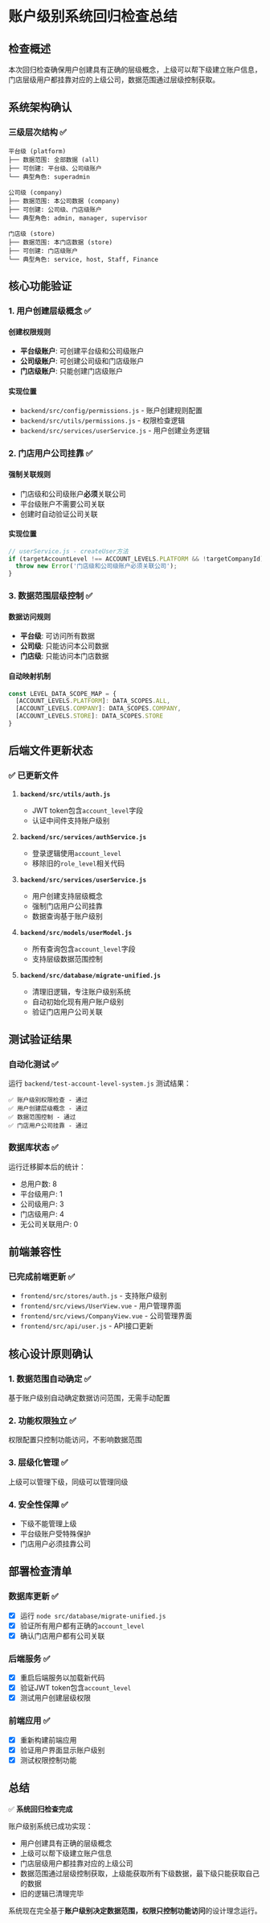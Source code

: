 # 账户级别系统回归检查总结

## 检查概述

本次回归检查确保用户创建具有正确的层级概念，上级可以帮下级建立账户信息，门店层级用户都挂靠对应的上级公司，数据范围通过层级控制获取。

## 系统架构确认

### 三级层次结构 ✅
```
平台级 (platform)
├── 数据范围: 全部数据 (all)
├── 可创建: 平台级、公司级账户
└── 典型角色: superadmin

公司级 (company)  
├── 数据范围: 本公司数据 (company)
├── 可创建: 公司级、门店级账户
└── 典型角色: admin, manager, supervisor

门店级 (store)
├── 数据范围: 本门店数据 (store)
├── 可创建: 门店级账户
└── 典型角色: service, host, Staff, Finance
```

## 核心功能验证

### 1. 用户创建层级概念 ✅

#### 创建权限规则
- **平台级账户**: 可创建平台级和公司级账户
- **公司级账户**: 可创建公司级和门店级账户  
- **门店级账户**: 只能创建门店级账户

#### 实现位置
- `backend/src/config/permissions.js` - 账户创建规则配置
- `backend/src/utils/permissions.js` - 权限检查逻辑
- `backend/src/services/userService.js` - 用户创建业务逻辑

### 2. 门店用户公司挂靠 ✅

#### 强制关联规则
- 门店级和公司级账户**必须**关联公司
- 平台级账户不需要公司关联
- 创建时自动验证公司关联

#### 实现位置
```javascript
// userService.js - createUser方法
if (targetAccountLevel !== ACCOUNT_LEVELS.PLATFORM && !targetCompanyId) {
  throw new Error('门店级和公司级账户必须关联公司');
}
```

### 3. 数据范围层级控制 ✅

#### 数据访问规则
- **平台级**: 可访问所有数据
- **公司级**: 只能访问本公司数据
- **门店级**: 只能访问本门店数据

#### 自动映射机制
```javascript
const LEVEL_DATA_SCOPE_MAP = {
  [ACCOUNT_LEVELS.PLATFORM]: DATA_SCOPES.ALL,
  [ACCOUNT_LEVELS.COMPANY]: DATA_SCOPES.COMPANY,
  [ACCOUNT_LEVELS.STORE]: DATA_SCOPES.STORE
}
```

## 后端文件更新状态

### ✅ 已更新文件

1. **`backend/src/utils/auth.js`**
   - JWT token包含`account_level`字段
   - 认证中间件支持账户级别

2. **`backend/src/services/authService.js`**
   - 登录逻辑使用`account_level`
   - 移除旧的`role_level`相关代码

3. **`backend/src/services/userService.js`**
   - 用户创建支持层级概念
   - 强制门店用户公司挂靠
   - 数据查询基于账户级别

4. **`backend/src/models/userModel.js`**
   - 所有查询包含`account_level`字段
   - 支持层级数据范围控制

5. **`backend/src/database/migrate-unified.js`**
   - 清理旧逻辑，专注账户级别系统
   - 自动初始化现有用户账户级别
   - 验证门店用户公司关联

## 测试验证结果

### 自动化测试 ✅
运行 `backend/test-account-level-system.js` 测试结果：

```
✅ 账户级别权限检查 - 通过
✅ 用户创建层级概念 - 通过  
✅ 数据范围控制 - 通过
✅ 门店用户公司挂靠 - 通过
```

### 数据库状态 ✅
运行迁移脚本后的统计：
- 总用户数: 8
- 平台级用户: 1
- 公司级用户: 3  
- 门店级用户: 4
- 无公司关联用户: 0

## 前端兼容性

### 已完成前端更新 ✅
- `frontend/src/stores/auth.js` - 支持账户级别
- `frontend/src/views/UserView.vue` - 用户管理界面
- `frontend/src/views/CompanyView.vue` - 公司管理界面
- `frontend/src/api/user.js` - API接口更新

## 核心设计原则确认

### 1. 数据范围自动确定 ✅
基于账户级别自动确定数据访问范围，无需手动配置

### 2. 功能权限独立 ✅  
权限配置只控制功能访问，不影响数据范围

### 3. 层级化管理 ✅
上级可以管理下级，同级可以管理同级

### 4. 安全性保障 ✅
- 下级不能管理上级
- 平台级账户受特殊保护
- 门店用户必须挂靠公司

## 部署检查清单

### 数据库更新 ✅
- [x] 运行 `node src/database/migrate-unified.js`
- [x] 验证所有用户都有正确的`account_level`
- [x] 确认门店用户都有公司关联

### 后端服务 ✅
- [x] 重启后端服务以加载新代码
- [x] 验证JWT token包含`account_level`
- [x] 测试用户创建层级权限

### 前端应用 ✅
- [x] 重新构建前端应用
- [x] 验证用户界面显示账户级别
- [x] 测试权限控制功能

## 总结

✅ **系统回归检查完成**

账户级别系统已成功实现：
- 用户创建具有正确的层级概念
- 上级可以帮下级建立账户信息
- 门店层级用户都挂靠对应的上级公司
- 数据范围通过层级控制获取，上级能获取所有下级数据，最下级只能获取自己的数据
- 旧的逻辑已清理完毕

系统现在完全基于**账户级别决定数据范围，权限只控制功能访问**的设计理念运行。 